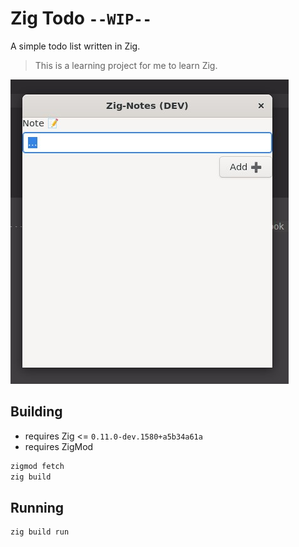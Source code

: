 # Zig Todo `--WIP--`

A simple todo list written in Zig. 
> This is a learning project for me to learn Zig.

![image](assets/Screenshot%202023-02-15%20234835.jpg)

## Building

- requires Zig <= `0.11.0-dev.1580+a5b34a61a`
- requires ZigMod

```bash
zigmod fetch
zig build
```

## Running

```bash
zig build run
```


